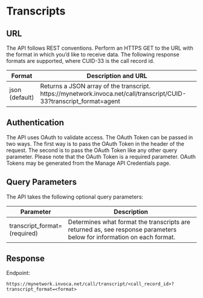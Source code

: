 Transcripts
===========

URL
---

The API follows REST conventions. Perform an HTTPS GET to the URL with
the format in which you’d like to receive data. The following response
formats are supported, where CUID-33 is the call record id.

<table>
<colgroup>
<col style="width: 16%" />
<col style="width: 83%" />
</colgroup>
<thead>
<tr class="header">
<th>Format</th>
<th>Description and URL</th>
</tr>
</thead>
<tbody>
<tr class="odd">
<td>json (default)</td>
<td>Returns a JSON array of the transcript. <span class="title-ref">https://mynetwork.invoca.net/call/transcript/CUID-33?transcript_format=agent</span></td>
</tr>
</tbody>
</table>

Authentication
--------------

The API uses OAuth to validate access. The OAuth Token can be passed in
two ways. The first way is to pass the OAuth Token in the header of the
request. The second is to pass the OAuth Token like any other query
parameter. Please note that the OAuth Token is a required parameter.
OAuth Tokens may be generated from the Manage API Credentials page.

Query Parameters
----------------

The API takes the following optional query parameters:

<table>
<colgroup>
<col style="width: 16%" />
<col style="width: 83%" />
</colgroup>
<thead>
<tr class="header">
<th>Parameter</th>
<th>Description</th>
</tr>
</thead>
<tbody>
<tr class="odd">
<td>transcript_format= (required)</td>
<td>Determines what format the transcripts are returned as, see response parameters below for information on each format.</td>
</tr>
</tbody>
</table>

Response
--------

Endpoint:

`https://mynetwork.invoca.net/call/transcript/<call_record_id>?transcript_format=<format>`
